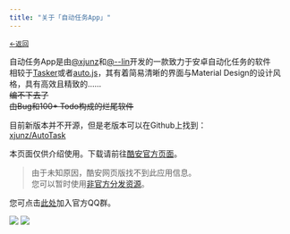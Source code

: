 ```yaml
---
title: "关于「自动任务App」"
---
```


<small><a href="./index">←返回</a> </small><br>

自动任务App是由[@xjunz](https://github.com/xjunz/)和[@--lin](about:blank)开发的一款致力于安卓自动化任务的软件<br>
相较于[Tasker](https://tasker.joaoapps.com/)或者[auto.js](https://kdxhub.github.io/api/alert.htm?text=Auto.js全网下架想什么呢)，其有着简易清晰的界面与Material Design的设计风格，具有高效且精致的……<br>
~~编不下去了~~<br>
~~由Bug和100+ Todo构成的烂尾软件~~

目前新版本并不开源，但是老版本可以在Github上找到：<br>
[xjunz/AutoTask](https://github.com/xjunz/AutoTask)

本页面仅供介绍使用。下载请前往[酷安官方页面](https://www.coolapk.com/apk/top.xjunz.tasker)。
> 由于未知原因，酷安网页版找不到此应用信息。<br>您可以暂时使用[非官方分发资源](https://gitee.com/kdxiaoyi/autotasklist/releases/download/mirror-1.4.7rc55/1.4.7rc55.apk)。

您可点击[此处](https://qm.qq.com/cgi-bin/qm/qr?k=RhYAIvFCODAcbssnqMvylFBLU4CBPBmo&&group_code=258644994)加入官方QQ群。


![](https://s21.ax1x.com/2024/05/23/pkMO8un.jpg)
![](https://s21.ax1x.com/2024/05/23/pkMO1js.jpg)

<script src="https://rs.kdxiaoyi.top/res/scripts/js/sober.min.js"></script><script src="https://kdxiaoyi.top/autotasklist/res/pmd-reRender.min.js"></script>